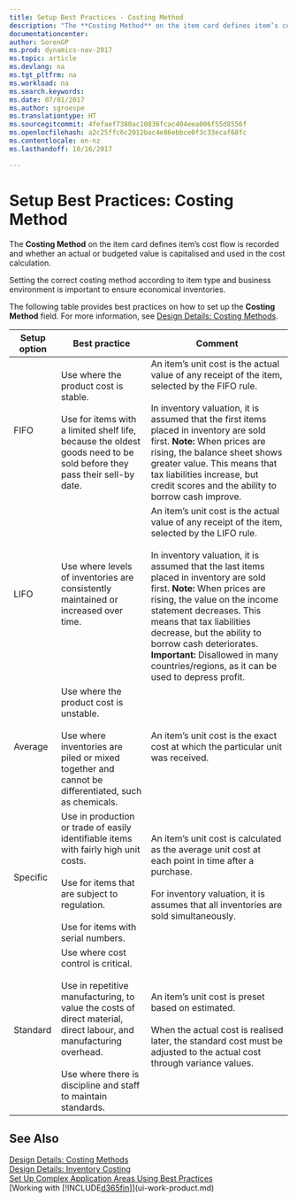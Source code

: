 ```yaml
---
title: Setup Best Practices - Costing Method
description: "The **Costing Method** on the item card defines item’s cost flow is recorded and whether an actual or budgeted value is capitalised and used in the cost calculation."
documentationcenter: 
author: SorenGP
ms.prod: dynamics-nav-2017
ms.topic: article
ms.devlang: na
ms.tgt_pltfrm: na
ms.workload: na
ms.search.keywords: 
ms.date: 07/01/2017
ms.author: sgroespe
ms.translationtype: HT
ms.sourcegitcommit: 4fefaef7380ac10836fcac404eea006f55d8556f
ms.openlocfilehash: a2c25ffc6c2012bac4e86ebbce0f3c33ecaf68fc
ms.contentlocale: en-nz
ms.lasthandoff: 10/16/2017

---
```

# <a name="setup-best-practices-costing-method"></a>Setup Best Practices: Costing Method
The **Costing Method** on the item card defines item’s cost flow is recorded and whether an actual or budgeted value is capitalised and used in the cost calculation.  

 Setting the correct costing method according to item type and business environment is important to ensure economical inventories.  

 The following table provides best practices on how to set up the **Costing Method** field. For more information, see [Design Details: Costing Methods](design-details-costing-methods.md).  

|Setup option|Best practice|Comment|  
|------------------|-------------------|-------------|  
|FIFO|Use where the product cost is stable.<br /><br /> Use for items with a limited shelf life, because the oldest goods need to be sold before they pass their sell-by date.|An item’s unit cost is the actual value of any receipt of the item, selected by the FIFO rule.<br /><br /> In inventory valuation, it is assumed that the first items placed in inventory are sold first. **Note:**  When prices are rising, the balance sheet shows greater value. This means that tax liabilities increase, but credit scores and the ability to borrow cash improve.|  
|LIFO|Use where levels of inventories are consistently maintained or increased over time.|An item’s unit cost is the actual value of any receipt of the item, selected by the LIFO rule.<br /><br /> In inventory valuation, it is assumed that the last items placed in inventory are sold first. **Note:**  When prices are rising, the value on the income statement decreases. This means that tax liabilities decrease, but the ability to borrow cash deteriorates. **Important:**  Disallowed in many countries/regions, as it can be used to depress profit.|  
|Average|Use where the product cost is unstable.<br /><br /> Use where inventories are piled or mixed together and cannot be differentiated, such as chemicals.|An item’s unit cost is the exact cost at which the particular unit was received.|  
|Specific|Use in production or trade of easily identifiable items with fairly high unit costs.<br /><br /> Use for items that are subject to regulation.<br /><br /> Use for items with serial numbers.|An item’s unit cost is calculated as the average unit cost at each point in time after a purchase.<br /><br /> For inventory valuation, it is assumes that all inventories are sold simultaneously.|  
|Standard|Use where cost control is critical.<br /><br /> Use in repetitive manufacturing, to value the costs of direct material, direct labour, and manufacturing overhead.<br /><br /> Use where there is discipline and staff to maintain standards.|An item’s unit cost is preset based on estimated.<br /><br /> When the actual cost is realised later, the standard cost must be adjusted to the actual cost through variance values.|  

## <a name="see-also"></a>See Also  
 [Design Details: Costing Methods](design-details-costing-methods.md)   
 [Design Details: Inventory Costing](design-details-inventory-costing.md)   
 [Set Up Complex Application Areas Using Best Practices](set-up-complex-application-areas-using-best-practices.md)  
 [Working with [!INCLUDE[d365fin](includes/d365fin_md.md)]](ui-work-product.md)

